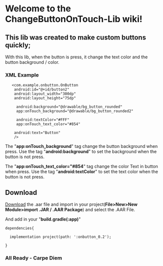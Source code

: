 # Welcome to the ChangeButtonOnTouch-Lib wiki!

## This lib was created to make custom buttons quickly;

With this lib, when the button is press, it change the text color and the button background / color.

### XML Example

       <com.example.onbutton.OnButton
        android:id="@+id/button2"
        android:layout_width="300dp"
        android:layout_height="75dp"
        
         android:background="@drawable/bg_button_rounded"
         app:onTouch_background="@drawable/bg_button_rounded2"
        
         android:textColor="#FFF"
         app:onTouch_text_color="#854"
        
        android:text="Button"
        /> 



The "**app:onTouch_background**" tag change the button background when press.
Use the tag "**android:background**" to set the background when the button is not press.


The "**app:onTouch_text_color="#854**" tag change the color Text in button when press.
Use the tag "**android:textColor**" to set the text color when the button is not press.


## Download

[Download](https://github.com/maonaparede/ChangeButtonOnTouch_0.1/releases/tag/v0.2) the .aar file and import in your project(**File>New>New Module>import .JAR / .AAR Package**) and select the .AAR File.

And add in your "**build.gradle(:app)**"

    dependencies{

      implementation project(path: ':onbutton_0.2');

    }


### All Ready - Carpe Diem
